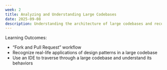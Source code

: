 ```yaml
---
week: 2
title: Analyzing and Understanding Large Codebases
date: 2025-09-08
description: Understanding the architecture of large codebases and recognizing real-life applications of design patterns in a large codebase.
---
```


Learning Outcomes:

- “Fork and Pull Request” workflow
- Recognize real-life applications of design patterns in a large codebase
- Use an IDE to traverse through a large codebase and understand its behaviors
